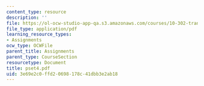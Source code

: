 ```yaml
---
content_type: resource
description: ''
file: https://ol-ocw-studio-app-qa.s3.amazonaws.com/courses/10-302-transport-processes-fall-2004/3e69e2c0ffd20698178c41dbb3e2ab18_pset4.pdf
file_type: application/pdf
learning_resource_types:
- Assignments
ocw_type: OCWFile
parent_title: Assignments
parent_type: CourseSection
resourcetype: Document
title: pset4.pdf
uid: 3e69e2c0-ffd2-0698-178c-41dbb3e2ab18
---
```

